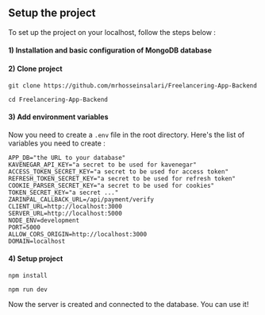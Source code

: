 ## Setup the project

To set up the project on your localhost, follow the steps below :

#### 1) Installation and basic configuration of MongoDB database

#### 2) Clone project

```shell
git clone https://github.com/mrhosseinsalari/Freelancering-App-Backend
```

```shell
cd Freelancering-App-Backend
```

#### 3) Add environment variables

Now you need to create a `.env` file in the root directory. Here's the list of variables you need to create :

```env
APP_DB="the URL to your database"
KAVENEGAR_API_KEY="a secret to be used for kavenegar"
ACCESS_TOKEN_SECRET_KEY="a secret to be used for access token"
REFRESH_TOKEN_SECRET_KEY="a secret to be used for refresh token"
COOKIE_PARSER_SECRET_KEY="a secret to be used for cookies"
TOKEN_SECRET_KEY="a secret ..."
ZARINPAL_CALLBACK_URL=/api/payment/verify
CLIENT_URL=http://localhost:3000
SERVER_URL=http://localhost:5000
NODE_ENV=development
PORT=5000
ALLOW_CORS_ORIGIN=http://localhost:3000
DOMAIN=localhost
```

#### 4) Setup project

```shell
npm install
```

```shell
npm run dev
```

Now the server is created and connected to the database. You can use it!
